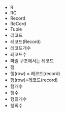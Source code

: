 ﻿- R
- RC
- Record
- ReCord
- Tuple
- 레코드
- 레코드(Record)
- 레코드개수
- 레코드수
- 파일 구조에서는 레코드
- 행
- 행(row) = 레코드(record)
- 행(row)=레코드(record)
- 행개수
- 행수
- 행의개수
- 행의수
